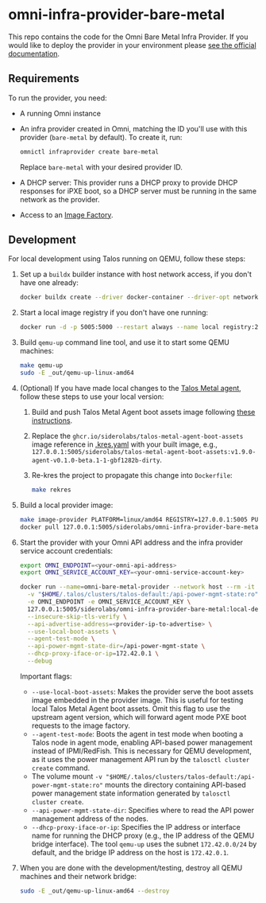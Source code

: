 # omni-infra-provider-bare-metal

This repo contains the code for the Omni Bare Metal Infra Provider.
If you would like to deploy the provider in your environment please [see the official documentation](https://omni.siderolabs.com/tutorials/setting-up-the-bare-metal-infrastructure-provider).

## Requirements

To run the provider, you need:

- A running Omni instance
- An infra provider created in Omni, matching the ID you'll use with this provider (`bare-metal` by default).
  To create it, run:

  ```bash
  omnictl infraprovider create bare-metal
  ```

  Replace `bare-metal` with your desired provider ID.
- A DHCP server: This provider runs a DHCP proxy to provide DHCP responses for iPXE boot, so a DHCP server must be running in the same network as the provider.
- Access to an [Image Factory](https://www.talos.dev/v1.8/learn-more/image-factory/).

## Development

For local development using Talos running on QEMU, follow these steps:

1. Set up a `buildx` builder instance with host network access, if you don't have one already:

   ```bash
   docker buildx create --driver docker-container --driver-opt network=host --name local1 --buildkitd-flags '--allow-insecure-entitlement security.insecure' --use
   ```

2. Start a local image registry if you don't have one running:

   ```bash
   docker run -d -p 5005:5000 --restart always --name local registry:2
   ```

3. Build `qemu-up` command line tool, and use it to start some QEMU machines:

   ```bash
   make qemu-up
   sudo -E _out/qemu-up-linux-amd64
   ```

4. (Optional) If you have made local changes to the [Talos Metal agent](https://github.com/siderolabs/talos-metal-agent), follow these steps to use your local version:
    1. Build and push Talos Metal Agent boot assets image following [these instructions](https://github.com/siderolabs/talos-metal-agent/blob/main/README.md).
    2. Replace the `ghcr.io/siderolabs/talos-metal-agent-boot-assets` image reference in [.kres.yaml](.kres.yaml) with your built image,
       e.g., `127.0.0.1:5005/siderolabs/talos-metal-agent-boot-assets:v1.9.0-agent-v0.1.0-beta.1-1-gbf1282b-dirty`.
    3. Re-kres the project to propagate this change into `Dockerfile`:

       ```bash
       make rekres
       ```

5. Build a local provider image:

   ```bash
   make image-provider PLATFORM=linux/amd64 REGISTRY=127.0.0.1:5005 PUSH=true TAG=local-dev
   docker pull 127.0.0.1:5005/siderolabs/omni-infra-provider-bare-metal:local-dev
   ```

6. Start the provider with your Omni API address and the infra provider service account credentials:

   ```bash
   export OMNI_ENDPOINT=<your-omni-api-address>
   export OMNI_SERVICE_ACCOUNT_KEY=<your-omni-service-account-key>

   docker run --name=omni-bare-metal-provider --network host --rm -it \
     -v "$HOME/.talos/clusters/talos-default:/api-power-mgmt-state:ro" \
     -e OMNI_ENDPOINT -e OMNI_SERVICE_ACCOUNT_KEY \
     127.0.0.1:5005/siderolabs/omni-infra-provider-bare-metal:local-dev \
     --insecure-skip-tls-verify \
     --api-advertise-address=<provider-ip-to-advertise> \
     --use-local-boot-assets \
     --agent-test-mode \
     --api-power-mgmt-state-dir=/api-power-mgmt-state \
     --dhcp-proxy-iface-or-ip=172.42.0.1 \
     --debug
   ```

   Important flags:
    - `--use-local-boot-assets`: Makes the provider serve the boot assets image embedded in the provider image.
      This is useful for testing local Talos Metal Agent boot assets.
      Omit this flag to use the upstream agent version, which will forward agent mode PXE boot requests to the image factory.
    - `--agent-test-mode`: Boots the agent in test mode when booting a Talos node in agent mode, enabling API-based power management instead of IPMI/RedFish.
      This is necessary for QEMU development,
      as it uses the power management API run by the `talosctl cluster create` command.
    - The volume mount `-v "$HOME/.talos/clusters/talos-default:/api-power-mgmt-state:ro"`
      mounts the directory containing API-based power management state information generated by `talosctl cluster create`.
    - `--api-power-mgmt-state-dir`: Specifies where to read the API power management address of the nodes.
    - `--dhcp-proxy-iface-or-ip`: Specifies the IP address or interface name for running the DHCP proxy
      (e.g., the IP address of the QEMU bridge interface).
      The tool `qemu-up` uses the subnet `172.42.0.0/24` by default, and the bridge IP address on the host is `172.42.0.1`.

7. When you are done with the development/testing, destroy all QEMU machines and their network bridge:

   ```bash
   sudo -E _out/qemu-up-linux-amd64 --destroy
   ```
